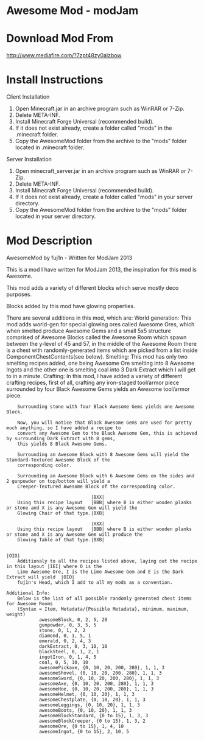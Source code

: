 Awesome Mod - modJam
====================

Download Mod From
=================
http://www.mediafire.com/?7zpt48zy0alzbow

Install Instructions
====================
Client Installation
1. Open Minecraft.jar in an archive program such as WinRAR or 7-Zip.
2. Delete META-INF.
3. Install Minecraft Forge Universal (recommended build).
4. If it does not exist already, create a folder called "mods" in the .minecraft folder.
5. Copy the AwesomeMod folder from the archive to the "mods" folder located in .minecraft folder.

Server Installation
1. Open minecraft_server.jar in an archive program such as WinRAR or 7-Zip.
2. Delete META-INF.
3. Install Minecraft Forge Universal (recommended build).
4. If it does not exist already, create a folder called "mods" in your server directory.
5. Copy the AwesomeMod folder from the archive to the "mods" folder located in your server directory.

Mod Description
===============

AwesomeMod by fuj1n - Written for ModJam 2013

This is a mod I have written for ModJam 2013, the inspiration for this mod is Awesome.

This mod adds a variety of different blocks which serve mostly deco purposes.

Blocks added by this mod have glowing properties.

There are several additions in this mod, which are:
    World generation:
        This mod adds world-gen for special glowing ores called Awesome Ores, which when smelted produce Awesome Gems
        and a small 5x5 structure comprised of Awesome Blocks called the Awesome Room which spawn
        between the y-level of 45 and 57, in the middle of the Awesome Room
        there is a chest with randomly-generated items which are picked from a list inside ComponentChestContents(see below).
    Smelting:
        This mod has only two smelting recipes added, one being Awesome Ore smelting into 8 Awesome Ingots and the other one
        is smelting coal into 3 Dark Extract which I will get to in a minute.
    Crafting:
        In this mod, I have added a variety of different crafting recipes, first of all, crafting any iron-staged tool/armor piece
        surrounded by four Black Awesome Gems yields an Awesome tool/armor piece.
        
        Surrounding stone with four Black Awesome Gems yields one Awesome Block.
        
        Now, you will notice that Black Awesome Gems are used for pretty much anything, so I have added a recipe to
        convert any Awesome Gem to the Black Awesome Gem, this is achieved by surrounding Dark Extract with 8 gems,
        this yields 8 Black Awesome Gems.
        
        Surrounding an Awesome Block with 8 Awesome Gems will yield the Standard-Textured Awesome Block of the
        corresponding color.
        
        Surrounding an Awesome Block with 6 Awesome Gems on the sides and 2 gunpowder on top/bottom will yield a
        Creeper-Textured Awesome Block of the corresponding color.
                                  
                                   |BXX|  
        Using this recipe layout   |BBB| where B is either wooden planks or stone and X is any Awesome Gem will yield the
        Glowing Chair of that type.|BXB|
                                  
                                   |XXX|
        Using this recipe layout   |BBB| where B is either wooden planks or stone and X is any Awesome Gem will produce the
        Glowing Table of that type.|BXB|
        
                                                                                          |OIO|
        Additionaly to all the recipes listed above, laying out the recipe in this layout |IEI| where O is the
        Lime Awesome Ore, I is the Lime Awesome Gem and E is the Dark Extract will yield  |OIO|
        fuj1n's Head, which I add to all my mods as a convention.
        
    Additional Info:
        Below is the list of all possible randomly generated chest items for Awesome Rooms
        (Syntax = Item, Metadata/{Possible Metadata}, minimum, maximum, weight)
                awesomeBlock, 0, 2, 5, 20
                gunpowder, 0, 3, 5, 5
                stone, 0, 1, 2, 2
                diamond, 0, 1, 5, 1
                emerald, 0, 2, 4, 3
                darkExtract, 0, 3, 10, 10
                blockSteel, 0, 1, 2, 1
                ingotIron, 0, 1, 4, 5
                coal, 0, 5, 10, 10
                awesomePickaxe, {0, 10, 20, 200, 280}, 1, 1, 3
                awesomeShovel, {0, 10, 20, 200, 280}, 1, 1, 3
                awesomeSword, {0, 10, 20, 200, 280}, 1, 1, 3
                awesomeAxe, {0, 10, 20, 200, 280}, 1, 1, 3
                awesomeHoe, {0, 10, 20, 200, 280}, 1, 1, 3
                awesomeHelmet, {0, 10, 20}, 1, 1, 3
                awesomeChestplate, {0, 10, 20}, 1, 1, 3
                awesomeLeggings, {0, 10, 20}, 1, 1, 3
                awesomeBoots, {0, 10, 20}, 1, 1, 3
                awesomeBlockStandard, {0 to 15}, 1, 3, 3
                awesomeBlockCreeper, {0 to 15}, 1, 3, 2
                awesomeOre, {0 to 15}, 1, 4, 10
                awesomeIngot, {0 to 15}, 2, 10, 5
                                
                                 
